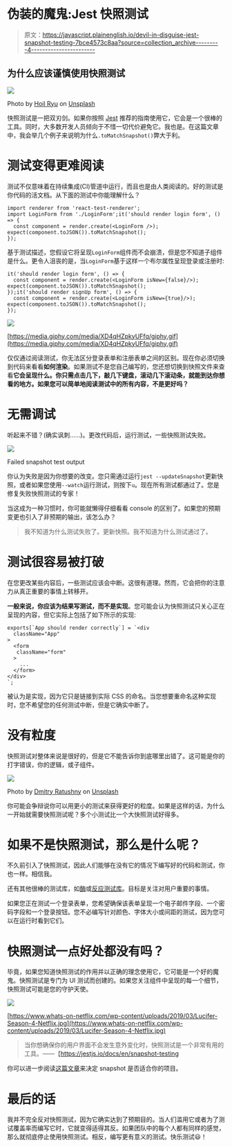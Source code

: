 # 伪装的魔鬼:Jest 快照测试

> 原文：<https://javascript.plainenglish.io/devil-in-disguise-jest-snapshot-testing-7bce4573c8aa?source=collection_archive---------4----------------------->

## 为什么应该谨慎使用快照测试

![](img/8a7d609f8c63b06ac01659026c90bdd9.png)

Photo by [Hoil Ryu](https://unsplash.com/@ckhi?utm_source=medium&utm_medium=referral) on [Unsplash](https://unsplash.com?utm_source=medium&utm_medium=referral)

快照测试是一把双刃剑。如果你按照 [Jest](https://jestjs.io/docs/en/snapshot-testing) 推荐的指南使用它，它会是一个很棒的工具。同时，大多数开发人员倾向于不惜一切代价避免它。我也是。在这篇文章中，我会举几个例子来说明为什么`.toMatchSnapshot()`弊大于利。

# 测试变得更难阅读

测试不仅意味着在持续集成(CI)管道中运行，而且也是由人类阅读的。好的测试是你代码的活文档。从下面的测试中你能理解什么？

```
import renderer from 'react-test-renderer';
import LoginForm from './LoginForm';it('should render login form', () => {
  const component = render.create(<LoginForm />); expect(component.toJSON()).toMatchSnapshot();
});
```

基于测试描述，您假设它将呈现`LoginForm`组件而不会崩溃，但是您不知道子组件是什么。更令人沮丧的是，当`LoginForm`基于这样一个布尔属性呈现登录或注册时:

```
it('should render login form', () => {
  const component = render.create(<LoginForm isNew={false}/>); expect(component.toJSON()).toMatchSnapshot();
});it('should render signUp form', () => {
  const component = render.create(<LoginForm isNew={true}/>); expect(component.toJSON()).toMatchSnapshot();
});
```

![](img/5e9b8aa246b7ee23e7dbd9cc7a54612a.png)

[https://media.giphy.com/media/XD4qHZpkyUFfq/giphy.gif](https://media.giphy.com/media/XD4qHZpkyUFfq/giphy.gif)

仅仅通过阅读测试，你无法区分登录表单和注册表单之间的区别。现在你必须切换到代码来看看**如何渲染**。如果测试不是您自己编写的，您还想切换到快照文件来查看**它会呈现什么。你只需点击几下，敲几下键盘，滚动几下滚动条，就能到达你想看的地方。如果您可以简单地阅读测试中的所有内容，不是更好吗？**

# 无需调试

听起来不错？(确实讽刺……)。更改代码后，运行测试，一些快照测试失败。

![](img/ecd3127c2acfc37645c2bd58252a401b.png)

Failed snapshot test output

你认为失败是因为你想要的改变。您只需通过运行`jest --updateSnapshot`更新快照，或者如果您使用`--watch`运行测试，则按下`u`。现在所有测试都通过了。您是修复失败快照测试的专家！

当这成为一种习惯时，你可能就懒得仔细看看 console 的区别了。如果您的预期变更也引入了非预期的输出，该怎么办？

> 我不知道为什么测试失败了。更新快照。我不知道为什么测试通过了。

# 测试很容易被打破

在您更改某些内容后，一些测试应该会中断。这很有道理。然而，它会把你的注意力从真正重要的事情上转移开。

**一般来说，你应该为结果写测试，而不是实现**。您可能会认为快照测试只关心正在呈现的内容，但它实际上包括了如下所示的实现:

```
exports[`App should render correctly`] = `<div
  className="App"
>
  <form
   className="form"
  >
    ...
  </form>
</div>
`;
```

被认为是实现，因为它只是链接到实际 CSS 的命名。当您想要重命名这种实现时，您不希望您的任何测试中断，但是它确实中断了。

# 没有粒度

快照测试对整体来说是很好的，但是它不能告诉你到底哪里出错了。这可能是你的打字错误，你的逻辑，或子组件。

![](img/5d5962f4b88785b3aba4e89a253a8033.png)

Photo by [Dmitry Ratushny](https://unsplash.com/@ratushny?utm_source=medium&utm_medium=referral) on [Unsplash](https://unsplash.com?utm_source=medium&utm_medium=referral)

你可能会争辩说你可以用更小的测试来获得更好的粒度。如果是这样的话，为什么一开始就需要快照测试呢？多个小测试比一个大快照测试好得多。

# 如果不是快照测试，那么是什么呢？

不久前引入了快照测试，因此人们能够在没有它的情况下编写好的代码和测试，你也一样。相信我。

还有其他很棒的测试库，如[酶](https://github.com/airbnb/enzyme)或[反应测试库](https://github.com/testing-library/react-testing-library)。目标是关注对用户重要的事情。

如果您正在测试一个登录表单，您希望确保该表单呈现一个电子邮件字段、一个密码字段和一个登录按钮。您不必编写针对颜色、字体大小或间距的测试，因为您可以在运行时看到它们。

# 快照测试一点好处都没有吗？

毕竟，如果您知道快照测试的作用并以正确的理念使用它，它可能是一个好的魔鬼。快照测试是专门为 UI 测试而创建的。如果您关注组件中呈现的每一个细节，快照测试可能是您的守护天使。

![](img/c5cf403d04520d06cc74b1c8de9cf42f.png)

[https://www.whats-on-netflix.com/wp-content/uploads/2019/03/Lucifer-Season-4-Netflix.jpg](https://www.whats-on-netflix.com/wp-content/uploads/2019/03/Lucifer-Season-4-Netflix.jpg)

> 当你想确保你的用户界面不会发生意外变化时，快照测试是一个非常有用的工具。——【https://jestjs.io/docs/en/snapshot-testing 

你可以进一步阅读[这篇文章](https://benmccormick.org/2016/09/19/testing-with-jest-snapshots-first-impressions/)来决定 snapshot 是否适合你的项目。

# 最后的话

我并不完全反对快照测试，因为它确实达到了预期目的。当人们滥用它或者为了测试覆盖率而编写它时，它就变得适得其反。如果团队中的每个人都有同样的感觉，那么就彻底停止使用快照测试。相反，编写更有意义的测试。快乐测试😃！